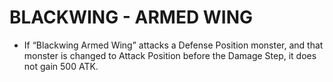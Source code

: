 # BLACKWING - ARMED WING

*   If “Blackwing Armed Wing” attacks a Defense Position monster, and that monster is changed to Attack Position before the Damage Step, it does not gain 500 ATK.
